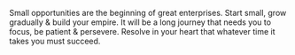Small opportunities are the beginning of great enterprises. 
Start small,  grow gradually & build your empire. 
It will be a long journey that  needs you to focus, 
be patient & persevere. 
Resolve in your heart that whatever time it takes you must succeed.
